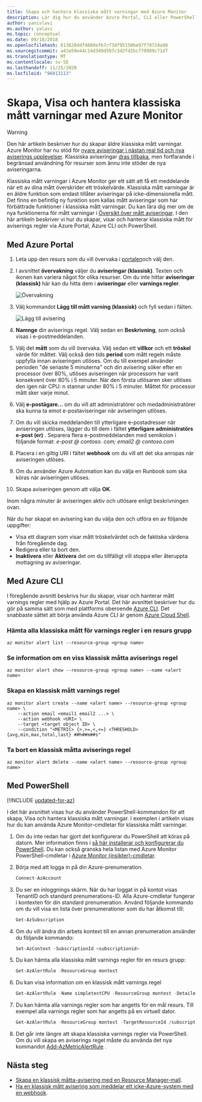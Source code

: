 ```yaml
---
title: Skapa och hantera klassiska mått varningar med Azure Monitor
description: Lär dig hur du använder Azure Portal, CLI eller PowerShell för att skapa, Visa och hantera klassiska mått för varnings regler.
author: yanivlavi
ms.author: yalavi
ms.topic: conceptual
ms.date: 09/18/2018
ms.openlocfilehash: 613620ddf4889efb7cf3df95150be97f79724a98
ms.sourcegitcommit: a43a59e44c14d349d597c3d2fd2bc779989c71d7
ms.translationtype: MT
ms.contentlocale: sv-SE
ms.lasthandoff: 11/25/2020
ms.locfileid: "96013113"
---
```

# <a name="create-view-and-manage-classic-metric-alerts-using-azure-monitor"></a>Skapa, Visa och hantera klassiska mått varningar med Azure Monitor

> [!WARNING]
> Den här artikeln beskriver hur du skapar äldre klassiska mått varningar. Azure Monitor har nu stöd för [nyare aviseringar i nästan real tid och nya aviserings upplevelser](./alerts-overview.md). Klassiska aviseringar [dras tillbaka](./monitoring-classic-retirement.md), men fortfarande i begränsad användning för resurser som ännu inte stöder de nya aviseringarna.
>

Klassiska mått varningar i Azure Monitor ger ett sätt att få ett meddelande när ett av dina mått överskrider ett tröskelvärde. Klassiska mått varningar är en äldre funktion som endast tillåter aviseringar på icke-dimensionella mått. Det finns en befintlig ny funktion som kallas mått aviseringar som har förbättrade funktioner i klassiska mått varningar. Du kan lära dig mer om de nya funktionerna för mått varningar i [Översikt över mått aviseringar](./alerts-metric-overview.md). I den här artikeln beskriver vi hur du skapar, visar och hanterar klassiska mått för aviserings regler via Azure Portal, Azure CLI och PowerShell.

## <a name="with-azure-portal"></a>Med Azure Portal

1. Leta upp den resurs som du vill övervaka i [portalen](https://portal.azure.com/)och välj den.

2. I avsnittet **övervakning** väljer du **aviseringar (klassisk)**. Texten och ikonen kan variera något för olika resurser. Om du inte hittar **aviseringar (klassisk)** här kan du hitta dem i **aviseringar** eller **varnings regler**.

    ![Övervakning](media/alerts-classic-portal/AlertRulesButton.png)

3. Välj kommandot **Lägg till mått varning (klassisk)** och fyll sedan i fälten.

    ![Lägg till avisering](media/alerts-classic-portal/AddAlertOnlyParamsPage.png)

4. **Namnge** din aviserings regel. Välj sedan en **Beskrivning**, som också visas i e-postmeddelanden.

5. Välj det **mått** som du vill övervaka. Välj sedan ett **villkor** och ett **tröskel** värde för måttet. Välj också den tids **period** som mått regeln måste uppfylla innan aviseringen utlöses. Om du till exempel använder perioden "de senaste 5 minuterna" och din avisering söker efter en processor över 80%, utlöses aviseringen när processorn har varit konsekvent över 80% i 5 minuter. När den första utlösaren sker utlöses den igen när CPU: n stannar under 80% i 5 minuter. Måttet för processor mått sker varje minut.

6. Välj **e-postägare...** om du vill att administratörer och medadministratörer ska kunna ta emot e-postaviseringar när aviseringen utlöses.

7. Om du vill skicka meddelanden till ytterligare e-postadresser när aviseringen utlöses, lägger du till dem i fältet **ytterligare administratörs e-post (er)** . Separera flera e-postmeddelanden med semikolon i följande format: *e-post \@ contoso. com; email2 \@ contoso.com*

8. Placera i en giltig URI i fältet **webhook** om du vill att det ska anropas när aviseringen utlöses.

9. Om du använder Azure Automation kan du välja en Runbook som ska köras när aviseringen utlöses.

10. Skapa aviseringen genom att välja **OK**.

Inom några minuter är aviseringen aktiv och utlösare enligt beskrivningen ovan.

När du har skapat en avisering kan du välja den och utföra en av följande uppgifter:

* Visa ett diagram som visar mått tröskelvärdet och de faktiska värdena från föregående dag.
* Redigera eller ta bort den.
* **Inaktivera** eller **Aktivera** det om du tillfälligt vill stoppa eller återuppta mottagning av aviseringar.

## <a name="with-azure-cli"></a>Med Azure CLI

I föregående avsnitt beskrivs hur du skapar, visar och hanterar mått varnings regler med hjälp av Azure Portal. Det här avsnittet beskriver hur du gör på samma sätt som med plattforms oberoende [Azure CLI](/cli/azure/get-started-with-azure-cli?view=azure-cli-latest). Det snabbaste sättet att börja använda Azure CLI är genom [Azure Cloud Shell](../../cloud-shell/overview.md?view=azure-cli-latest).

### <a name="get-all-classic-metric-alert-rules-in-a-resource-group"></a>Hämta alla klassiska mått för varnings regler i en resurs grupp

```azurecli
az monitor alert list --resource-group <group name>
```

### <a name="see-details-of-a-particular-classic-metric-alert-rule"></a>Se information om en viss klassisk måtta aviserings regel

```azurecli
az monitor alert show --resource-group <group name> --name <alert name>
```

### <a name="create-a-classic-metric-alert-rule"></a>Skapa en klassisk mått varnings regel

```azurecli
az monitor alert create --name <alert name> --resource-group <group name> \
    --action email <email1 email2 ...> \
    --action webhook <URI> \
    --target <target object ID> \
    --condition "<METRIC> {>,>=,<,<=} <THRESHOLD> {avg,min,max,total,last} ##h##m##s"
```

### <a name="delete-a-classic-metric-alert-rule"></a>Ta bort en klassisk måtta aviserings regel

```azurecli
az monitor alert delete --name <alert name> --resource-group <group name>
```

## <a name="with-powershell"></a>Med PowerShell

[!INCLUDE [updated-for-az](../../../includes/updated-for-az.md)]

I det här avsnittet visas hur du använder PowerShell-kommandon för att skapa, Visa och hantera klassiska mått varningar. I exemplen i artikeln visas hur du kan använda Azure Monitor-cmdletar för klassiska mått varningar.

1. Om du inte redan har gjort det konfigurerar du PowerShell att köras på datorn. Mer information finns i [så här installerar och konfigurerar du PowerShell](/powershell/azure/). Du kan också granska hela listan med Azure Monitor PowerShell-cmdletar i [Azure Monitor (insikter)-cmdletar](/powershell/module/az.applicationinsights).

2. Börja med att logga in på din Azure-prenumeration.

    ```powershell
    Connect-AzAccount
    ```

3. Du ser en inloggnings skärm. När du har loggat in på kontot visas TenantID och standard prenumerations-ID. Alla Azure-cmdletar fungerar i kontexten för din standard prenumeration. Använd följande kommando om du vill visa en lista över prenumerationer som du har åtkomst till:

    ```powershell
    Get-AzSubscription
    ```

4. Om du vill ändra din arbets kontext till en annan prenumeration använder du följande kommando:

    ```powershell
    Set-AzContext -SubscriptionId <subscriptionid>
    ```

5. Du kan hämta alla klassiska mått varnings regler för en resurs grupp:

    ```powershell
    Get-AzAlertRule -ResourceGroup montest
    ```

6. Du kan visa information om en klassisk mått varnings regel

    ```powershell
    Get-AzAlertRule -Name simpletestCPU -ResourceGroup montest -DetailedOutput
    ```

7. Du kan hämta alla varnings regler som har angetts för en mål resurs. Till exempel alla varnings regler som har angetts på en virtuell dator.

    ```powershell
    Get-AzAlertRule -ResourceGroup montest -TargetResourceId /subscriptions/s1/resourceGroups/montest/providers/Microsoft.Compute/virtualMachines/testconfig
    ```

8. Det går inte längre att skapa klassiska varnings regler via PowerShell. Om du vill skapa en aviserings regel måste du använda det nya kommandot [Add-AzMetricAlertRule](/powershell/module/az.monitor/add-azmetricalertrule) .

## <a name="next-steps"></a>Nästa steg

- [Skapa en klassisk måtta-avisering med en Resource Manager-mall](./alerts-enable-template.md).
- [Ha en klassisk mått avisering som meddelar ett icke-Azure-system med en webhook](./alerts-webhooks.md).

